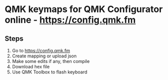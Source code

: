 # QMK keymaps for QMK Configurator online - https://config.qmk.fm

## Steps
1. Go to https://config.qmk.fm
2. Create mapping or upload json
3. Make some edits if any, then compile
4. Download hex file
5. Use QMK Toolbox to flash keyboard
